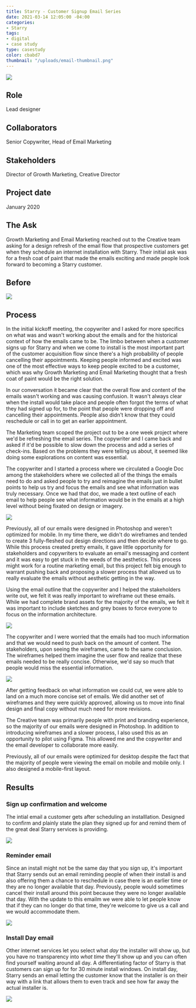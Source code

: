 ```yaml
---
title: Starry - Customer Signup Email Series
date: 2021-03-14 12:05:00 -04:00
categories:
- Starry
tags:
- digital
- case study
type: casestudy
color: cbabd7
thumbnail: "/uploads/email-thumbnail.png"
---
```


<img src="/uploads/email-header.jpg" class="width-100">

## Role
Lead designer

## Collaborators
Senior Copywriter, Head of Email Marketing

## Stakeholders
Director of Growth Marketing, Creative Director

## Project date
January 2020


## The Ask

Growth Marketing and Email Marketing reached out to the Creative team asking for a design refresh of the email flow that prospective customers get when they schedule an internet installation with Starry. Their initial ask was for a fresh coat of paint that made the emails exciting and made people look forward to becoming a Starry customer.


## Before



<img src="/uploads/old.jpg" class="width-100 b-t b-b b-l b-r">


## Process

In the initial kickoff meeting, the copywriter and I asked for more specifics on what was and wasn't working about the emails and for the historical context of how the emails came to be. The limbo between when a customer signs up for Starry and when we come to install is the most important part of the customer acquisition flow since there's a high probability of people cancelling their appointments. Keeping people informed and excited was one of the most effective ways to keep people excited to be a customer, which was why Growth Marketing and Email Marketing thought that a fresh coat of paint would be the right solution.

In our conversation it became clear that the overall flow and content of the emails wasn't working and was causing confusion. It wasn't always clear when the install would take place and people often forgot the terms of what they had signed up for, to the point that people were dropping off and cancelling their appointments. People also didn't know that they could reschedule or call in to get an earlier appointment.

The Marketing team scoped the project out to be a one week project where we'd be refreshing the email series. The copywriter and I came back and asked if it'd be possible to slow down the process and add a series of check-ins. Based on the problems they were telling us about, it seemed like doing some explorations on content was essential.

The copywriter and I started a process where we circulated a Google Doc among the stakeholders where we collected all of the things the emails need to do and asked people to try and reimagine the emails just in bullet points to help us try and focus the emails and see what information was truly necessary. Once we had that doc, we made a text outline of each email to help people see what information would be in the emails at a high level without being fixated on design or imagery.

<img src="/uploads/Email-planning.jpg" class="width-100">

Previously, all of our emails were designed in Photoshop and weren't optimized for mobile. In my time there, we didn't do wireframes and tended to create 3 fully-fleshed out design directions and then decide where to go. While this process created pretty emails, it gave little opportunity for stakeholders and copywriters to evaluate an email's messaging and content and it was easy to get stuck in the weeds of the aesthetics. This process might work for a routine marketing email, but this project felt big enough to warrant pushing back and proposing a slower process that allowed us to really evaluate the emails without aesthetic getting in the way.

Using the email outline that the copywriter and I helped the stakeholders write out, we felt it was really important to wireframe out these emails. While we had complete brand assets for the majority of the emails, we felt it was important to include sketches and grey boxes to force everyone to focus on the information architecture.


<img src="/uploads/wireframe-1.jpg" class="width-100">

The copywriter and I were worried that the emails had too much information and that we would need to push back on the amount of content. The stakeholders, upon seeing the wireframes, came to the same conclusion. The wireframes helped them imagine the user flow and realize that these emails needed to be really concise. Otherwise, we'd say so much that people would miss the essential information.


<img src="/uploads/wireframe-2.jpg" class="width-100">

After getting feedback on what information we could cut, we were able to land on a much more concise set of emails. We did another set of wireframes and they were quickly approved, allowing us to move into final design and final copy without much need for more revisions.

The Creative team was primarily people with print and branding experience, so the majority of our emails were designed in Photoshop. In addition to introducing wireframes and a slower process, I also used this as an opportunity to pilot using Figma. This allowed me and the copywriter and the email developer to collaborate more easily. 

Previously, all of our emails were optimized for desktop despite the fact that the majority of people were viewing the email on mobile and mobile only. I also designed a mobile-first layout. 



## Results




### Sign up confirmation and welcome

The intial email a customer gets after scheduling an installlation. Designed to confirm and plainly state the plan they signed up for and remind them of the great deal Starry services is providing.

<div class="cms-img-scrollable cms-img-scrollable--email">
	<img src="/uploads/email-welcome.jpg">
</div>


### Reminder email

Since an install might not be the same day that you sign up, it's important that Starry sends out an email reminding people of when their install is and also offering them a chance to reschedule in case there is an earlier time or they are no longer available that day. Previously, people would sometimes cancel their install around this point because they were no longer available that day. With the update to this emailm we were able to let people know that if they can no longer do that time, they're welcome to give us a call and we would accommodate them.

<div class="cms-img-scrollable cms-img-scrollable--email">
	<img src="/uploads/email-ready.jpg">
</div>

### Install Day email 

Other internet services let you select what *day* the installer will show up, but you have no transparency into *what time* they'll show up and you can often find yourself waiting around all day. A differentiating factor of Starry is that customers can sign up for for 30 minute install windows. On install day, Starry sends an email letting the customer know that the installer is on their way with a link that allows them to even track and see how far away the actual installer is.  

<div class="cms-img-scrollable cms-img-scrollable--email">
	<img src="/uploads/email-otw.jpg">
</div>
